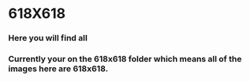 # 618X618
### Here you will find all
### Currently your on the 618x618 folder which means all of the images here are 618x618.
